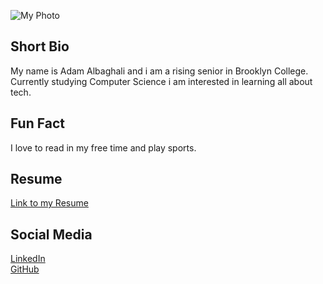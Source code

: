 ![My Photo](link_to_your_photo.jpg)

## Short Bio
My name is Adam Albaghali and i am a rising senior in Brooklyn College. Currently studying Computer Science i am interested in learning all about tech. 

## Fun Fact
I love to read in my free time and play sports.

## Resume
[Link to my Resume](resume.pdf)

## Social Media
[LinkedIn](https://www.linkedin.com/in/AdamAlbaghali)  
[GitHub](https://github.com/AdamAlbaghali)
